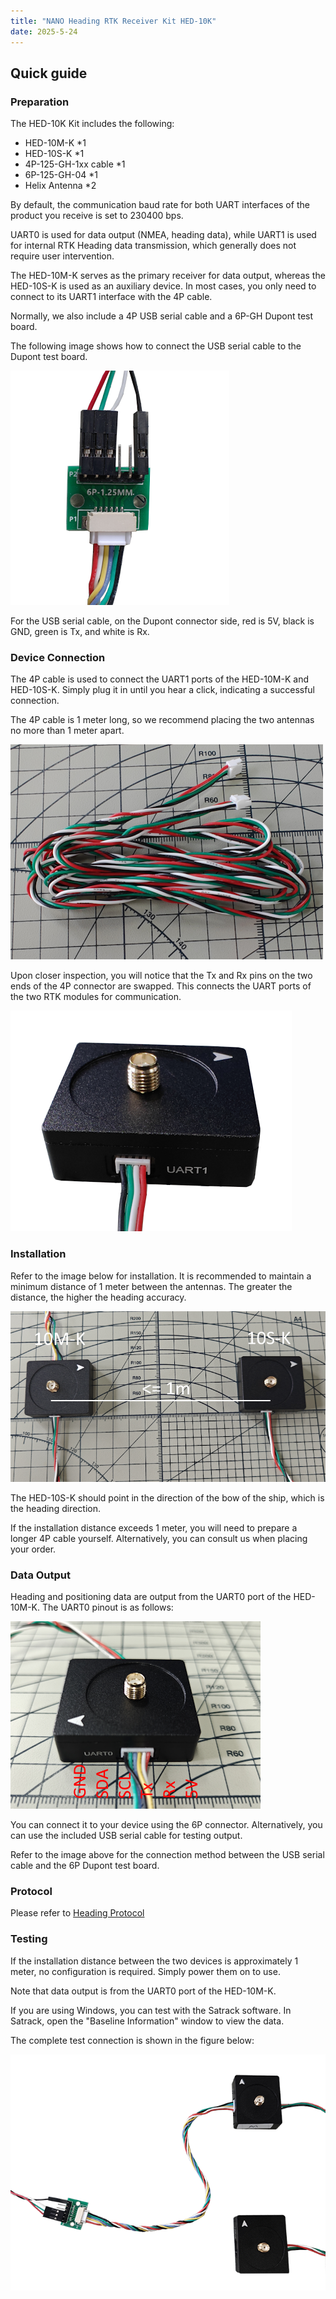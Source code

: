 ```yaml
---
title: "NANO Heading RTK Receiver Kit HED-10K"
date: 2025-5-24
---
```


## Quick guide

### Preparation

The HED-10K Kit includes the following:

- HED-10M-K *1
- HED-10S-K *1
- 4P-125-GH-1xx cable *1
- 6P-125-GH-04 *1
- Helix Antenna *2

By default, the communication baud rate for both UART interfaces of the product you receive is set to 230400 bps.  

UART0 is used for data output (NMEA, heading data), while UART1 is used for internal RTK Heading data transmission, which generally does not require user intervention.

The HED-10M-K serves as the primary receiver for data output, whereas the HED-10S-K is used as an auxiliary device. In most cases, you only need to connect to its UART1 interface with the 4P cable.

Normally, we also include a 4P USB serial cable and a 6P-GH Dupont test board.

The following image shows how to connect the USB serial cable to the Dupont test board.

![USB serial cable for 6P](../../images/HED-10K/6P-adapter-board-4P-USB.png)

For the USB serial cable, on the Dupont connector side, red is 5V, black is GND, green is Tx, and white is Rx.

### Device Connection

The 4P cable is used to connect the UART1 ports of the HED-10M-K and HED-10S-K. Simply plug it in until you hear a click, indicating a successful connection.

The 4P cable is 1 meter long, so we recommend placing the two antennas no more than 1 meter apart.

![](../../images/HED-10K/HED-10K-4P-100-GH.png)

Upon closer inspection, you will notice that the Tx and Rx pins on the two ends of the 4P connector are swapped. This connects the UART ports of the two RTK modules for communication.

![](../../images/HED-10K/HED-10K-4P-UART1-00.png)


### Installation

Refer to the image below for installation. It is recommended to maintain a minimum distance of 1 meter between the antennas. The greater the distance, the higher the heading accuracy.

![](../../images/HED-10K/HED-10K-installation-00.png)

The HED-10S-K should point in the direction of the bow of the ship, which is the heading direction.

If the installation distance exceeds 1 meter, you will need to prepare a longer 4P cable yourself. Alternatively, you can consult us when placing your order.

### Data Output

Heading and positioning data are output from the UART0 port of the HED-10M-K. The UART0 pinout is as follows:

![](../../images/HED-10K/HED-10K-UART1-PINOUT-00.png)

You can connect it to your device using the 6P connector. Alternatively, you can use the included USB serial cable for testing output.

Refer to the image above for the connection method between the USB serial cable and the 6P Dupont test board.

### Protocol

Please refer to [Heading Protocol](https://docs.datagnss.com/gnss/rtk_receiver/HED-10L/#protocol)

### Testing

If the installation distance between the two devices is approximately 1 meter, no configuration is required. Simply power them on to use.

Note that data output is from the UART0 port of the HED-10M-K.

If you are using Windows, you can test with the Satrack software. In Satrack, open the "Baseline Information" window to view the data.

The complete test connection is shown in the figure below:

![](../../images/HED-10K/HED-10K-test-00.png)
